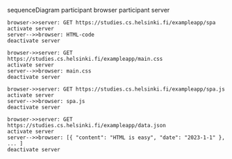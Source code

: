 sequenceDiagram
    participant browser
    participant server

    browser->>server: GET https://studies.cs.helsinki.fi/exampleapp/spa
    activate server
    server-->>browser: HTML-code
    deactivate server

    browser->>server: GET https://studies.cs.helsinki.fi/exampleapp/main.css
    activate server
    server-->>browser: main.css
    deactivate server

    browser->>server: GET https://studies.cs.helsinki.fi/exampleapp/spa.js
    activate server
    server-->>browser: spa.js
    deactivate server

    browser->>server: GET https://studies.cs.helsinki.fi/exampleapp/data.json
    activate server
    server-->>browser: [{ "content": "HTML is easy", "date": "2023-1-1" }, ... ]
    deactivate server